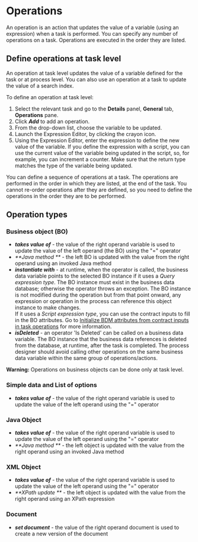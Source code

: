 # Operations

An operation is an action that updates the value of a variable (using an expression) when a task is performed. You can specify any number of operations on a task. Operations are executed in the order they are listed.

## Define operations at task level

An operation at task level updates the value of a variable defined for the task or at process level. You can also use an operation at a task to update the value of a search index.

To define an operation at task level:

1. Select the relevant task and go to the **Details** panel, **General** tab, **Operations** pane.
2. Click **_Add_** to add an operation.
3. From the drop-down list, choose the variable to be updated.
4. Launch the Expression Editor, by clicking the crayon icon.
5. Using the Expression Editor, enter the expression to define the new value of the variable. 
If you define the expression with a script, you can use the current value of the variable being updated in the script, so, for example, you can increment a counter. Make sure that the return type matches the type of the variable being updated.

You can define a sequence of operations at a task. The operations are performed in the order in which they are listed, at the end of the task. You cannot re-order operations after they are defined, so you need to define the operations in the order they are to be performed.

## Operation types

### Business object (BO)

* _**takes value of**_ - the value of the right operand variable is used to update the value of the left operand (the BO) using the "=" operator
* _**Java method **_ - the left BO is updated with the value from the right operand using an invoked Java method
* _**instantiate with**_ - at runtime, when the operator is called, the business data variable points to the selected BO instance if it uses a _Query expression type_. 
The BO instance must exist in the business data database; otherwise the operator throws an exception. 
The BO instance is not modified during the operation but from that point onward, any expression or operation in the process can reference this object instance to make changes.  
If it uses a _Script expression type_, you can use the contract inputs to fill in the BO attributes. 
Go to [Initialize BDM attributes from contract inputs in task operations](define-and-deploy-the-bdm.md#initBDM_task) for more information.
* _**isDeleted**_ - an operator 'Is Deleted' can be called on a business data variable. The BO instance that the business data references is deleted from the database, at runtime, after the task is completed. The process designer should avoid calling other operations on the same business data variable within the same group of operations/actions.

**Warning:** Operations on business objects can be done only at task level.

### Simple data and List of options

* _**takes value of**_ - the value of the right operand variable is used to update the value of the left operand using the "=" operator

### Java Object

* _**takes value of**_ - the value of the right operand variable is used to update the value of the left operand using the "=" operator
* _**Java method **_ - the left object is updated with the value from the right operand using an invoked Java method

### XML Object

* _**takes value of**_ - the value of the right operand variable is used to update the value of the left operand using the "=" operator
* _**XPath update **_ - the left object is updated with the value from the right operand using an XPath expression

### Document

* _**set document**_ - the value of the right operand document is used to create a new version of the document
